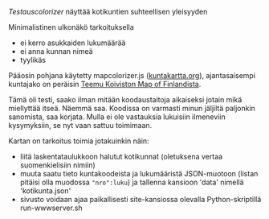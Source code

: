 *Testauscolorizer* näyttää kotikuntien suhteellisen yleisyyden

Minimalistinen ulkonäkö tarkoituksella
- ei kerro asukkaiden lukumäärää
- ei anna kunnan nimeä
- tyylikäs

Pääosin pohjana käytetty mapcolorizer.js ([kuntakartta.org](http://kuntakartta.org)), ajantasaisempi kuntajako on peräisin [Teemu Koiviston Map of Finlandista](https://github.com/TeemuKoivisto/map-of-finland).

Tämä oli testi, saako ilman mitään koodaustaitoja aikaiseksi jotain mikä miellyttää itseä. Näemmä saa.
Koodissa on varmasti minun jäljiltä paljonkin sanomista, saa korjata. Mulla ei ole vastauksia lukuisiin ilmeneviin kysymyksiin, se nyt vaan sattuu toimimaan.

Kartan on tarkoitus toimia jotakuinkin näin:
- liitä laskentataulukkoon halutut kotikunnat (oletuksena vertaa suomenkielisiin nimiin)
- muuta saatu tieto kuntakoodeista ja lukumääristä JSON-muotoon (listan pitäisi olla muodossa `"nro":luku`) ja tallenna kansioon 'data' nimellä 'kotikunta.json'
- sivusto voidaan ajaa paikallisesti site-kansiossa olevalla Python-skriptillä run-wwwserver.sh
